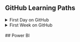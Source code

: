 ## GitHub Learning Paths
<details>
  <summary>First Day on GitHub</summary>
    Introduction to GitHub <br>
    Communication using Markdown <br>
    Uploading Your Project to GitHub <br>
 </details>
<details>
  <summary>First Week on GitHub</summary>
  
  1. GitHub Pages
  2. Reviewing pull requests
  3. Managing merge conflicts
  4. Securing your workflows
</details>

<br>
## Power BI
